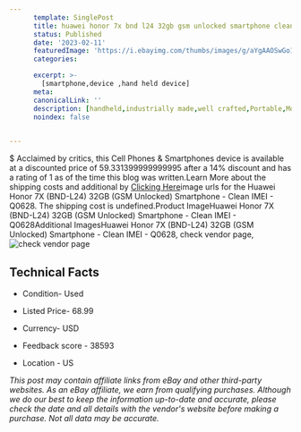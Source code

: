 ```yaml
---
      template: SinglePost
      title: huawei honor 7x bnd l24 32gb gsm unlocked smartphone clean imei q0628
      status: Published
      date: '2023-02-11'
      featuredImage: 'https://i.ebayimg.com/thumbs/images/g/aYgAAOSwGo1j3SHP/s-l225.jpg'
      categories: 

      excerpt: >-
        [smartphone,device ,hand held device]
      meta:
      canonicalLink: ''
      description: [handheld,industrially made,well crafted,Portable,Mobile,Compact,Convenient,Lightweight,Maneuverable,Man-portable,Miniature,Carriable,Hand-held,Light,Holdable,Transportable,Mobile device,Pocket-sized,On-the-go,Wireless,Cordless,Compact size,Convenient size, smartphone,device ,hand held device]
      noindex: false

        
---
```

$
    Acclaimed by critics, this Cell Phones & Smartphones device is available at a discounted price of 59.331399999999995 after a 14% discount and has a rating of 1 as of the time this blog was written.Learn More about the shipping costs and additional by [Clicking Here](https://www.ebay.com/itm/134435672097?hash=item1f4cfd9021%3Ag%3AaYgAAOSwGo1j3SHP&mkevt=1&mkcid=1&mkrid=711-53200-19255-0&campid=%253CePNCampaignId%253E&customid=%253CreferenceId%253E&toolid=10049)image urls for the Huawei Honor 7X (BND-L24) 32GB (GSM Unlocked) Smartphone - Clean IMEI - Q0628. The shipping cost is undefined.Product ImageHuawei Honor 7X (BND-L24) 32GB (GSM Unlocked) Smartphone - Clean IMEI - Q0628Additional ImagesHuawei Honor 7X (BND-L24) 32GB (GSM Unlocked) Smartphone - Clean IMEI - Q0628, check vendor page, ![check vendor page](https://origin-galleryplus.ebayimg.com/ws/web/134435672097_2_0_1/225x225.jpg,https://origin-galleryplus.ebayimg.com/ws/web/134435672097_3_0_1/225x225.jpg,https://origin-galleryplus.ebayimg.com/ws/web/134435672097_4_0_1/225x225.jpg,https://origin-galleryplus.ebayimg.com/ws/web/134435672097_5_0_1/225x225.jpg,https://origin-galleryplus.ebayimg.com/ws/web/134435672097_6_0_1/225x225.jpg,https://origin-galleryplus.ebayimg.com/ws/web/134435672097_7_0_1/225x225.jpg,https://origin-galleryplus.ebayimg.com/ws/web/134435672097_8_0_1/225x225.jpg)
    
    

 ## Technical Facts 



     
      

 - Condition- Used 


      

 - Listed Price- 68.99 


      

 - Currency- USD 


      

 - Feedback score - 38593 


      

 - Location - US 


      
      

 *_This post may contain affiliate links from eBay and other third-party websites. As an eBay affiliate, we earn from qualifying purchases. Although we do our best to keep the information up-to-date and accurate, please check the date and all details with the vendor's website before making a purchase. Not all data may be accurate._*



    
    
    
    
    